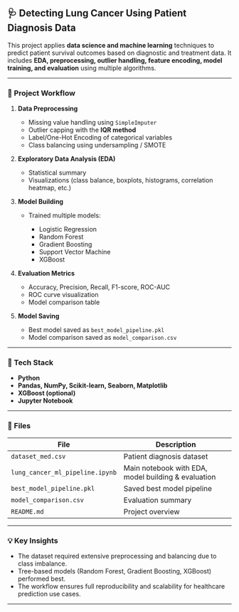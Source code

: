 

## 🩺 Detecting Lung Cancer Using Patient Diagnosis Data

This project applies **data science and machine learning** techniques to predict patient survival outcomes based on diagnostic and treatment data.
It includes **EDA, preprocessing, outlier handling, feature encoding, model training, and evaluation** using multiple algorithms.

---

### 🚀 Project Workflow

1. **Data Preprocessing**

   * Missing value handling using `SimpleImputer`
   * Outlier capping with the **IQR method**
   * Label/One-Hot Encoding of categorical variables
   * Class balancing using undersampling / SMOTE

2. **Exploratory Data Analysis (EDA)**

   * Statistical summary
   * Visualizations (class balance, boxplots, histograms, correlation heatmap, etc.)

3. **Model Building**

   * Trained multiple models:

     * Logistic Regression
     * Random Forest
     * Gradient Boosting
     * Support Vector Machine
     * XGBoost

4. **Evaluation Metrics**

   * Accuracy, Precision, Recall, F1-score, ROC-AUC
   * ROC curve visualization
   * Model comparison table

5. **Model Saving**

   * Best model saved as `best_model_pipeline.pkl`
   * Model comparison saved as `model_comparison.csv`

---

### 🧠 Tech Stack

* **Python**
* **Pandas, NumPy, Scikit-learn, Seaborn, Matplotlib**
* **XGBoost (optional)**
* **Jupyter Notebook**

---

### 📁 Files

| File                            | Description                                         |
| ------------------------------- | --------------------------------------------------- |
| `dataset_med.csv`               | Patient diagnosis dataset                           |
| `lung_cancer_ml_pipeline.ipynb` | Main notebook with EDA, model building & evaluation |
| `best_model_pipeline.pkl`       | Saved best model pipeline                           |
| `model_comparison.csv`          | Evaluation summary                                  |
| `README.md`                     | Project overview                                    |

---

### 💡 Key Insights

* The dataset required extensive preprocessing and balancing due to class imbalance.
* Tree-based models (Random Forest, Gradient Boosting, XGBoost) performed best.
* The workflow ensures full reproducibility and scalability for healthcare prediction use cases.

---
